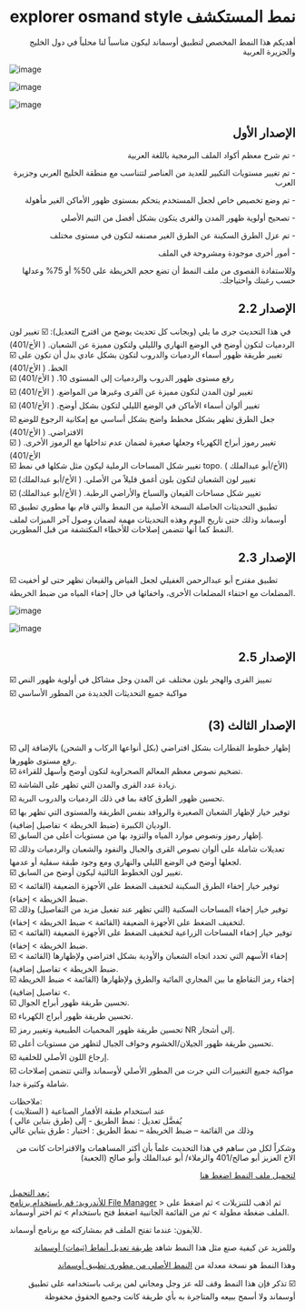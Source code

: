 <h1 dir="rtl"> نمط المستكشف explorer osmand style</h1>

<p dir="rtl">أهديكم هذا النمط المخصص لتطبيق أوسماند ليكون مناسباً لنا محلياً في دول الخليج والجزيرة العربية</p>

![image](https://user-images.githubusercontent.com/61907628/206233744-2e0c9695-76db-431d-84c0-ac6673a43faa.png)  

![image](https://user-images.githubusercontent.com/61907628/206233990-6f2f1936-0539-48da-a0ce-6662baaca6ed.png)  

![image](https://user-images.githubusercontent.com/61907628/206234406-2ce00d51-bef0-4248-b964-d8438a2a5244.png)


<h2 dir="rtl">الإصدار الأول</h2>

<p dir="rtl">
- تم شرح معظم أكواد الملف البرمجية باللغة العربية
</p>
<p dir="rtl">
- تم تغيير مستويات التكبير للعديد من العناصر لتتناسب مع منطقة الخليج العربي وجزيرة العرب
</p>
<p dir="rtl">
- تم وضع تخصيص خاص لجعل المستخدم يتحكم بمستوى ظهور الأماكن الغير مأهولة
</p>
<p dir="rtl">
- تصحيح أولوية ظهور المدن والقرى يتكون بشكل أفضل من الثيم الأصلي
</p>
</p>
<p dir="rtl">
- تم عزل الطرق السكينة عن الطرق الغير مصنفه لتكون في مستوى مختلف
</p>
<p dir="rtl">
- أمور أخرى موجودة ومشروحة في الملف
</p>


</p>
<p dir="rtl">
وللاستفادة القصوى من ملف النمط أن تضع حجم الخريطة على 50% أو 75% وعدلها حسب رغبتك واحتياجك.
</p>


<h2 dir="rtl">الإصدار 2.2</h2>

في هذا التحديث جرى ما يلي (وبجانب كل تحديث يوضح من اقترح التعديل):
☑️ تغيير لون الردميات لتكون أوضح في الوضع النهاري والليلي ولتكون مميزة عن الشعبان. ( الأخ/401)  
☑️ تغيير طريقة ظهور أسماء الردميات والدروب لتكون بشكل عادي بدل أن تكون على الخط. ( الأخ/401)  
☑️ رفع مستوى ظهور الدروب والردميات إلى المستوى 10. ( الأخ/401)    
☑️ تغيير لون المدن لتكون مميزة عن القرى وغيرها من المواضع. ( الأخ/401)  
☑️ تغيير ألوان أسماء الأماكن في الوضع الليلي لتكون بشكل أوضح. ( الأخ/401)  
☑️ جعل الطرق تظهر بشكل مخطط واضح بشكل أساسي مع إمكانية الرجوع للوضع الافتراضي. ( الأخ/401)  
☑️ تغيير رموز أبراج الكهرباء وجعلها صغيرة لضمان عدم تداخلها مع الرموز الأخرى. ( الأخ/401)  
☑️ تغيير شكل المساحات الرملية ليكون مثل شكلها في نمط topo. ( الأخ/أبو عبدالملك)  
☑️ تغيير لون الشعبان لتكون بلون أغمق قليلاً من الأصلي. ( الأخ/أبو عبدالملك)  
☑️ تغيير شكل مساحات القيعان والسباخ والأراضي الرطبة. ( الأخ/أبو عبدالملك)  
☑️ تطبيق التحديثات الحاصلة النسخة الأصلية من النمط والتي قام  بها مطوري تطبيق أوسماند وذلك حتى تاريخ اليوم وهذه التحديثات مهمة لضمان وصول آخر الميزات لملف النمط كما أنها تتضمن إصلاحات للأخطاء المكتشفة من قبل المطورين.  

<h2 dir="rtl">الإصدار 2.3</h2>

☑️ تطبيق مقترح أبو عبدالرحمن الغفيلي لجعل الفياض والقيعان تظهر حتى لو أخفيت المضلعات مع اختفاء المضلعات الأخرى، واخفائها في حال إخفاء المياه من ضبط الخريطة.

![image](https://github.com/abdullahO2/osmand_explorer_style/blob/main/1.gif)

![image](https://github.com/abdullahO2/osmand_explorer_style/blob/main/2.gif)

<h2 dir="rtl">الإصدار 2.5</h2>

☑️ تمييز القرى والهجر بلون مختلف عن المدن وحل مشاكل في أولوية ظهور النص  
☑️ مواكبة جميع التحديثات الجديدة من المطور الأساسي  




<h2 dir="rtl">الإصدار الثالث (3)</h2>

☑️ إظهار خطوط القطارات بشكل افتراضي (بكل أنواعها الركاب و الشحن) بالإضافة إلى رفع مستوى ظهورها.  
☑️ تضخيم نصوص معظم المعالم الصحراوية لتكون أوضح وأسهل للقراءة.  
☑️ زيادة عدد القرى والمدن التي تظهر على الشاشة.   
☑️ تحسين ظهور الطرق كافة بما في ذلك الردميات والدروب البرية.  
☑️ توفير خيار لإظهار الشعبان الصغيرة والروافد بنفس الطريقة والمستوى التي تظهر بها الوديان  الكبيرة (ضبط الخريطة > تفاصيل إضافية).  
☑️ إظهار رموز ونصوص موارد المياه والتزود بها من مستويات أعلى من السابق.  
☑️ تعديلات شاملة على ألوان نصوص القرى والجبال والنفود والشعبان والردميات وذلك لجعلها أوضح في الوضع الليلي والنهاري ومع وجود طبقة سفلية أو عدمها.  
☑️ تغيير لون الخطوط الثالثية ليكون أوضح من السابق.  
☑️ توفير خيار إخفاء الطرق السكينة لتخفيف الضغط على الأجهزة الضعيفة (القائمة > ضبط الخريطة > إخفاء).  
☑️ توفير خيار إخفاء المساحات السكنية (التي تظهر عند تفعيل مزيد من التفاصيل) وذلك لتخفيف الضغط على الأجهزة الضعيفة (القائمة > ضبط الخريطة > إخفاء).  
☑️ توفير خيار إخفاء المساحات الزراعية لتخفيف الضغط على الأجهزة الضعيفة (القائمة > ضبط الخريطة > إخفاء).  
☑️ إخفاء الأسهم التي تحدد اتجاه الشعبان والأودية بشكل افتراضي ولإظهارها (القائمة > ضبط الخريطة > تفاصيل إضافية).  
☑️ إخفاء رمز التقاطع ما بين المجاري المائية والطرق ولإظهارها (القائمة > ضبط الخريطة > تفاصيل إضافية).  
☑️ تحسين طريقة ظهور أبراج الجوال.  
☑️ تحسين طريقة ظهور أبراج الكهرباء.  
☑️ تحسين طريقة ظهور المحميات الطبيعية وتغيير رمز NR إلى أشجار.  
☑️ تحسين طريقة ظهور الجيلان/الخشوم وحواف الجبال لتظهر من مستويات أعلى.  
☑️ إرجاع اللون الأصلي للخلفية.  
☑️ مواكبة جميع التغييرات التي جرت من المطور الأصلي لأوسماند والتي تتضمن إصلاحات شاملة وكثيرة جدا.  

ملاحظات:  
عند استخدام طبقة الأقمار الصناعية ( الستلايت )  
يُفضَّل تعديل : نمط الطريق -  إلى (طرق بتباين عالي )  
وذلك من القائمة – ضبط الخريطة – نمط الطريق : اختيار : طرق بتباين عالي  

<p dir="rtl">وشكراً لكل من ساهم في هذا التحديث علماً بأن أكثر المساهمات والاقتراحات كانت من الاخ العزيز أبو صالح/401 والزملاء/ أبو عبدالملك وأبو صالح (الجعبة)</p>


<p dir="rtl"><a href="https://github.com/abdullahO2/osmand_explorer_style/releases/download/3.0/Explorer.3.render.xml">لتحميل ملف النمط اضغط هنا</a</p>
  
بعد التحميل:  
للأندرويد: قم باستخدام برنامج <a href="https://play.google.com/store/apps/details?id=com.alphainventor.filemanager">File Manager</a> > ثم اذهب للتنزيلات > ثم اضغط على الملف ضغطة مطولة > ثم من القائمة الجانبية اضغط فتح باستخدام > ثم اختر أوسماند.
  
للآيفون: عندما تفتح الملف قم بمشاركته مع برنامج أوسماند.

<p dir="rtl">
وللمزيد عن كيفية صنع مثل هذا النمط شاهد  
<a href="https://arabmap.wordpress.com/2021/11/03/%d8%b7%d8%b1%d9%8a%d9%82%d8%a9-%d8%aa%d8%b9%d8%af%d9%8a%d9%84-%d8%a3%d9%86%d9%85%d8%a7%d8%b7-%d8%ab%d9%8a%d9%85%d8%a7%d8%aa-%d8%a3%d9%88%d8%b3%d9%85%d8%a7%d9%86%d8%af/">طريقة تعديل أنماط (ثيمات) أوسماند</a> </p>



<p dir="rtl">
وهذا النمط هو نسخة معدلة من <a href="https://github.com/osmandapp/OsmAnd-resources/tree/master/rendering_styles">النمط الأصلي من مطوري تطبيق أوسماند</a></p>

<p dir="rtl">
☑️ تذكر فإن هذا النمط وقف لله عز وجل ومجاني لمن يرغب باستخدامه على تطبيق أوسماند ولا أسمح ببيعه والمتاجرة به بأي طريقة كانت وجميع الحقوق محفوظة
</p>
